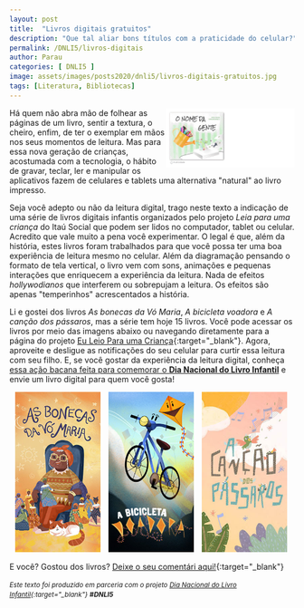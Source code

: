 ```yaml
---
layout: post
title:  "Livros digitais gratuitos"
description: "Que tal aliar bons títulos com a praticidade do celular?"
permalink: /DNLI5/livros-digitais
author: Parau
categories: [ DNLI5 ]
image: assets/images/posts2020/dnli5/livros-digitais-gratuitos.jpg
tags: [Literatura, Bibliotecas]
---
```

<link rel="stylesheet" href="/assets/css/flickity.min.css" media="screen">
<style>
.onomegente {float: right; width: 45%;}
.kindle {float: right; width: 35%; padding:10px;}
.d5a10 {
  font-family: 'Crafty Girls', cursive;
  color:gray;
  font-weight: bold;
}
.thumb {width: 30%; margin-left: 10px;}
figure {
  margin: 0rem;
}
figcaption {
display: block;
position: relative;
top:-30px;
font-style: italic;
text-align: center;
}

</style>
<a href="https://aprender.digital/"><img class="onomegente" src="/assets/images/o-nome-da-gente.gif" align="rigth"></a>
Há quem não abra mão de folhear as páginas de um livro, sentir a textura, o cheiro, enfim, de ter o exemplar em mãos nos seus momentos de leitura. Mas para essa nova geração de crianças, acostumada com a tecnologia, o hábito de gravar, teclar, ler e manipular os aplicativos fazem de celulares e tablets uma alternativa "natural" ao livro impresso.

Seja você adepto ou não da leitura digital, trago neste texto a indicação de uma série de livros digitais infantis organizados pelo projeto *Leia para uma criança* do Itaú Social que podem ser lidos no computador, tablet ou celular. Acredito que vale muito a pena você experimentar. O legal é que, além da história, estes livros foram trabalhados para que você possa ter uma boa experiência de leitura mesmo no celular. Além da diagramação pensando o formato de tela vertical, o livro vem com sons, animações e pequenas interações que enriquecem a experiência da leitura. Nada de efeitos *hollywodianos* que interferem ou sobrepujam a leitura. Os efeitos são apenas "temperinhos" acrescentados a história.

Li e gostei dos livros *As bonecas da Vó Maria*, *A bicicleta voadora* e *A canção dos pássaros*, mas a série tem hoje 15 livros. Você pode acessar os livros por meio das imagens abaixo ou navegando diretamente para a página do projeto [Eu Leio Para uma Criança](https://www.euleioparaumacrianca.com.br/){:target="_blank"}. 
Agora, aproveite e desligue as notificações do seu celular para curtir essa leitura com seu filho. E, se você gostar da experiência da leitura digital, conheça [essa ação bacana feita para comemorar o **Dia Nacional do Livro Infantil**](/DNLI5/feliz-dia-nacional-livro-infantil) e envie um livro digital para quem você gosta!

<a href="https://www.euleioparaumacrianca.com.br/livros/as-bonecas-da-vo-maria" target="_blank"><img class="thumb" src="/assets/images/posts2020/dnli5/bonecas-vo-maria.jpg" align="rigth"></a>
<a href="https://www.euleioparaumacrianca.com.br/livros/a-bicicleta-voadora" target="_blank"><img class="thumb" src="/assets/images/posts2020/dnli5/bicicleta-voadora.jpg" align="rigth"></a>
<a href="https://www.euleioparaumacrianca.com.br/livros/a-cancao-dos-passaros" target="_blank"><img class="thumb" src="/assets/images/posts2020/dnli5/cancao-dos-passaros.jpg" align="rigth"></a>

E você? Gostou dos livros? [Deixe o seu comentári aqui!](https://www.facebook.com/d5a10/posts/157065742508809){:target="_blank"}

<small><i>Este texto foi produzido em parceria com o projeto [Dia Nacional do Livro Infantil](https://dnli.aprender.digital){:target="_blank"} **#DNLI5**</i></small>